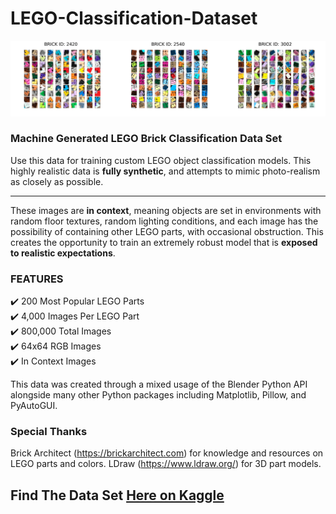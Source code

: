 # LEGO-Classification-Dataset

![alt text](https://github.com/korra-pickell/LEGO-Classification-Dataset/blob/master/Demos/full.png)

### Machine Generated LEGO Brick Classification Data Set

Use this data for training custom LEGO object classification models. This highly realistic data is **fully synthetic**, and attempts to mimic photo-realism as closely as possible.

---

These images are **in context**, meaning objects are set in environments with random floor textures, random lighting conditions, and each image has the possibility of containing other LEGO parts, with occasional obstruction. This creates the opportunity to train an extremely robust model that is **exposed to realistic expectations**.

### FEATURES
✔️ 200 Most Popular LEGO Parts  
✔️ 4,000 Images Per LEGO Part  
✔️ 800,000 Total Images  
✔️ 64x64 RGB Images  
✔️ In Context Images  

This data was created through a mixed usage of the Blender Python API alongside many other Python packages including Matplotlib, Pillow, and PyAutoGUI.

### Special Thanks

Brick Architect (https://brickarchitect.com) for knowledge and resources on LEGO parts and colors.
LDraw (https://www.ldraw.org/) for 3D part models.


## Find The Data Set [Here on Kaggle](https://www.kaggle.com/ronanpickell/account?isEditing=False&verifyPhone=False)

